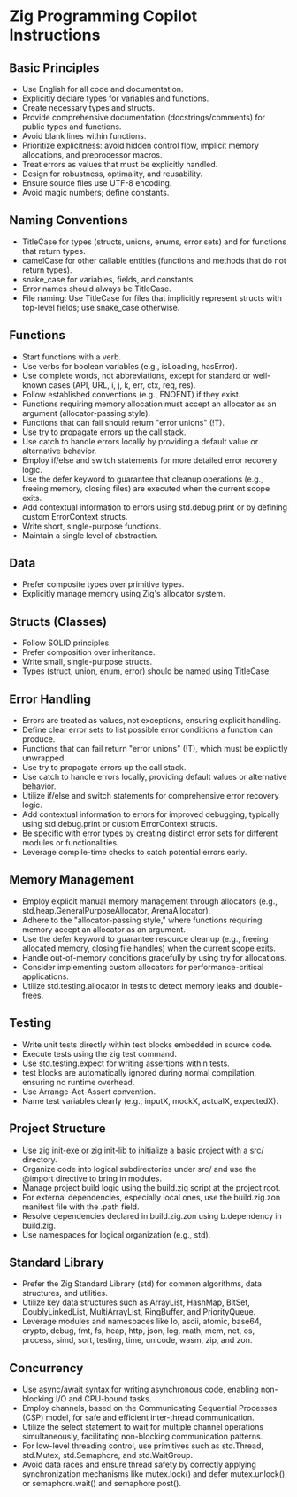 # Zig Programming Copilot Instructions

## Basic Principles
- Use English for all code and documentation.
- Explicitly declare types for variables and functions.
- Create necessary types and structs.
- Provide comprehensive documentation (docstrings/comments) for public types and functions.
- Avoid blank lines within functions.
- Prioritize explicitness: avoid hidden control flow, implicit memory allocations, and preprocessor macros.
- Treat errors as values that must be explicitly handled.
- Design for robustness, optimality, and reusability.
- Ensure source files use UTF-8 encoding.
- Avoid magic numbers; define constants.

## Naming Conventions
- TitleCase for types (structs, unions, enums, error sets) and for functions that return types.
- camelCase for other callable entities (functions and methods that do not return types).
- snake_case for variables, fields, and constants.
- Error names should always be TitleCase.
- File naming: Use TitleCase for files that implicitly represent structs with top-level fields; use snake_case otherwise.

## Functions
- Start functions with a verb.
- Use verbs for boolean variables (e.g., isLoading, hasError).
- Use complete words, not abbreviations, except for standard or well-known cases (API, URL, i, j, k, err, ctx, req, res).
- Follow established conventions (e.g., ENOENT) if they exist.
- Functions requiring memory allocation must accept an allocator as an argument (allocator-passing style).
- Functions that can fail should return "error unions" (!T).
- Use try to propagate errors up the call stack.
- Use catch to handle errors locally by providing a default value or alternative behavior.
- Employ if/else and switch statements for more detailed error recovery logic.
- Use the defer keyword to guarantee that cleanup operations (e.g., freeing memory, closing files) are executed when the current scope exits.
- Add contextual information to errors using std.debug.print or by defining custom ErrorContext structs.
- Write short, single-purpose functions.
- Maintain a single level of abstraction.

## Data
- Prefer composite types over primitive types.
- Explicitly manage memory using Zig's allocator system.

## Structs (Classes)
- Follow SOLID principles.
- Prefer composition over inheritance.
- Write small, single-purpose structs.
- Types (struct, union, enum, error) should be named using TitleCase.

## Error Handling
- Errors are treated as values, not exceptions, ensuring explicit handling.
- Define clear error sets to list possible error conditions a function can produce.
- Functions that can fail return "error unions" (!T), which must be explicitly unwrapped.
- Use try to propagate errors up the call stack.
- Use catch to handle errors locally, providing default values or alternative behavior.
- Utilize if/else and switch statements for comprehensive error recovery logic.
- Add contextual information to errors for improved debugging, typically using std.debug.print or custom ErrorContext structs.
- Be specific with error types by creating distinct error sets for different modules or functionalities.
- Leverage compile-time checks to catch potential errors early.

## Memory Management
- Employ explicit manual memory management through allocators (e.g., std.heap.GeneralPurposeAllocator, ArenaAllocator).
- Adhere to the "allocator-passing style," where functions requiring memory accept an allocator as an argument.
- Use the defer keyword to guarantee resource cleanup (e.g., freeing allocated memory, closing file handles) when the current scope exits.
- Handle out-of-memory conditions gracefully by using try for allocations.
- Consider implementing custom allocators for performance-critical applications.
- Utilize std.testing.allocator in tests to detect memory leaks and double-frees.

## Testing
- Write unit tests directly within test blocks embedded in source code.
- Execute tests using the zig test command.
- Use std.testing.expect for writing assertions within tests.
- test blocks are automatically ignored during normal compilation, ensuring no runtime overhead.
- Use Arrange-Act-Assert convention.
- Name test variables clearly (e.g., inputX, mockX, actualX, expectedX).

## Project Structure
- Use zig init-exe or zig init-lib to initialize a basic project with a src/ directory.
- Organize code into logical subdirectories under src/ and use the @import directive to bring in modules.
- Manage project build logic using the build.zig script at the project root.
- For external dependencies, especially local ones, use the build.zig.zon manifest file with the .path field.
- Resolve dependencies declared in build.zig.zon using b.dependency in build.zig.
- Use namespaces for logical organization (e.g., std).

## Standard Library
- Prefer the Zig Standard Library (std) for common algorithms, data structures, and utilities.
- Utilize key data structures such as ArrayList, HashMap, BitSet, DoublyLinkedList, MultiArrayList, RingBuffer, and PriorityQueue.
- Leverage modules and namespaces like Io, ascii, atomic, base64, crypto, debug, fmt, fs, heap, http, json, log, math, mem, net, os, process, simd, sort, testing, time, unicode, wasm, zip, and zon.

## Concurrency
- Use async/await syntax for writing asynchronous code, enabling non-blocking I/O and CPU-bound tasks.
- Employ channels, based on the Communicating Sequential Processes (CSP) model, for safe and efficient inter-thread communication.
- Utilize the select statement to wait for multiple channel operations simultaneously, facilitating non-blocking communication patterns.
- For low-level threading control, use primitives such as std.Thread, std.Mutex, std.Semaphore, and std.WaitGroup.
- Avoid data races and ensure thread safety by correctly applying synchronization mechanisms like mutex.lock() and defer mutex.unlock(), or semaphore.wait() and semaphore.post().
